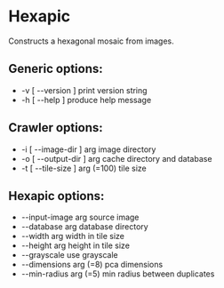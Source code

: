 Hexapic
=======

Constructs a hexagonal mosaic from images.


Generic options:
----------------
* -v [ --version ]  print version string
* -h [ --help ]     produce help message


Crawler options:
----------------
* -i [ --image-dir ]   arg image directory
* -o [ --output-dir ]  arg cache directory and database
* -t [ --tile-size ]   arg (=100) tile size


Hexapic options:
----------------
* --input-image  arg       source image
* --database     arg       database directory
* --width        arg       width in tile size
* --height       arg       height in tile size
* --grayscale              use grayscale
* --dimensions   arg (=8)  pca dimensions
* --min-radius   arg (=5)  min radius between duplicates
